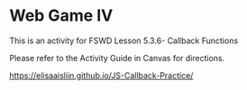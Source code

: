 # Web Game IV

This is an activity for FSWD Lesson 5.3.6- Callback Functions

Please refer to the Activity Guide in Canvas for directions.

https://elisaaisliin.github.io/JS-Callback-Practice/
